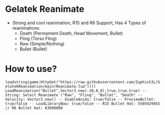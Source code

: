 # Gelatek Reanimate
- Strong and cool reanimation, R15 and R6 Support, Has 4 Types of reanimations:
  - Death (Permament Death, Head Movement, Bullet)
  - Fling (Torso Fling)
  - Raw (Simple/Nothing)
  - Bullet (Bullet)

# How to use?
`
loadstring(game:HttpGet("https://raw.githubusercontent.com/Zaphick3L/GelatekReanimation/main/Reanimate.lua"))()
LoadReanimation("Bullet",Vector3.new(-30,0,0),true,true,true)
-- String: Select Reanimate ("Raw", "Fling", "Bullet", "Death"
-- Velocity: Vector3.new()
-- EnableAnims: true/false
-- PreviewBullet: true/false
-- LoadLibraryNow: true/false
-- R15 Bullet Hat: 5505929955 // R6 Bullet Hat: 63690008
`

